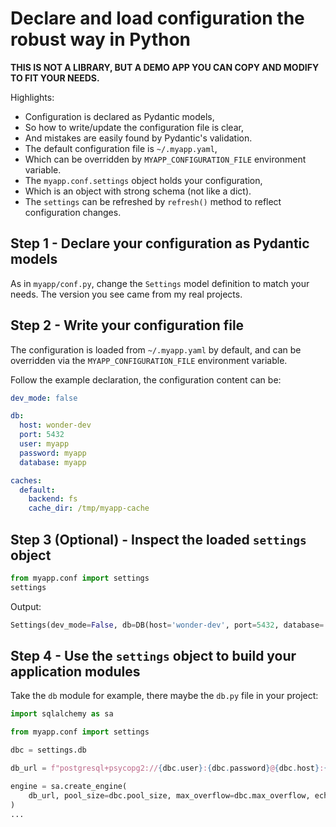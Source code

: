 # Declare and load configuration the robust way in Python

**THIS IS NOT A LIBRARY, BUT A DEMO APP YOU CAN COPY AND MODIFY TO FIT YOUR NEEDS.**

Highlights:

* Configuration is declared as Pydantic models,
* So how to write/update the configuration file is clear,
* And mistakes are easily found by Pydantic's validation.
* The default configuration file is `~/.myapp.yaml`,
* Which can be overridden by `MYAPP_CONFIGURATION_FILE` environment variable.
* The `myapp.conf.settings` object holds your configuration,
* Which is an object with strong schema (not like a dict).
* The `settings` can be refreshed by `refresh()` method to reflect configuration changes.

## Step 1 - Declare your configuration as Pydantic models

As in `myapp/conf.py`, change the `Settings` model definition to match your needs. The version you see came from my real projects.

## Step 2 - Write your configuration file

The configuration is loaded from `~/.myapp.yaml` by default, and can be overridden via the `MYAPP_CONFIGURATION_FILE` environment variable.

Follow the example declaration, the configuration content can be:

```yaml
dev_mode: false

db:
  host: wonder-dev
  port: 5432
  user: myapp
  password: myapp
  database: myapp

caches:
  default:
    backend: fs
    cache_dir: /tmp/myapp-cache
```

## Step 3 (Optional) - Inspect the loaded `settings` object

```python
from myapp.conf import settings
settings
```

Output:

```python
Settings(dev_mode=False, db=DB(host='wonder-dev', port=5432, database='myapp', user='myapp', password='myapp', pool_size=4, max_overflow=20, echo_sql=False), caches={'default': FsCache(backend='fs', cache_dir='/tmp/myapp-cache', threshold=None, default_timeout=None)}, logging=None)
```

## Step 4 - Use the `settings` object to build your application modules

Take the `db` module for example, there maybe the `db.py` file in your project:

```python
import sqlalchemy as sa

from myapp.conf import settings

dbc = settings.db

db_url = f"postgresql+psycopg2://{dbc.user}:{dbc.password}@{dbc.host}:{dbc.port}/{dbc.database}"

engine = sa.create_engine(
    db_url, pool_size=dbc.pool_size, max_overflow=dbc.max_overflow, echo=dbc.echo_sql,
)
...
```
